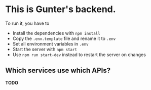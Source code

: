 # This is Gunter's backend.

To run it, you have to

- Install the dependencies with `npm install`
- Copy the `.env.template` file and rename it to `.env`
- Set all environment variables in `.env`
- Start the server with `npm start`
- Use `npm run start-dev` instead to restart the server on changes

## Which services use which APIs?
**TODO**
